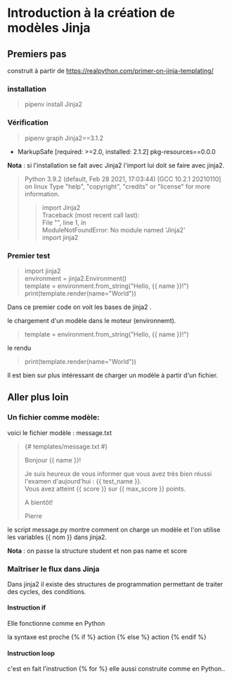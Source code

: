 # Introduction à la création de modèles Jinja

## Premiers pas
construit à partir de https://realpython.com/primer-on-jinja-templating/
### installation
> pipenv install Jinja2

### Vérification
> pipenv graph
Jinja2==3.1.2
  - MarkupSafe [required: >=2.0, installed: 2.1.2]
pkg-resources==0.0.0

**Nota** : si l'installation se fait avec Jinja2 l'import lui doit se faire avec jinja2.

> Python 3.9.2 (default, Feb 28 2021, 17:03:44)
[GCC 10.2.1 20210110] on linux
Type "help", "copyright", "credits" or "license" for more information.
>> import Jinja2   
Traceback (most recent call last):   
  File "<stdin>", line 1, in <module>    
ModuleNotFoundError: No module named 'Jinja2'   
>> import jinja2

### Premier test

>import jinja2  
environment = jinja2.Environment()  
template = environment.from_string("Hello, {{ name }}!")  
print(template.render(name="World"))


Dans ce premier code on voit les bases de jinja2 .

le chargement d'un modèle dans le moteur (environnemt).

> template = environment.from_string("Hello, {{ name }}!")

le rendu

> print(template.render(name="World"))


Il est bien sur plus intéressant de charger un modèle à partir d'un fichier.

## Aller plus loin

### Un fichier comme modèle:
 voici le fichier modèle : message.txt

 > {# templates/message.txt #}
>
> Bonjour {{ name }}!
>
>  Je suis heureux de vous informer que vous avez très bien réussi l'examen d'aujourd'hui : {{ test_name }}.   
 Vous avez atteint {{ score }} sur {{ max_score }} points.
>
>  A bientôt!
>     
 >Pierre


le script message.py montre comment on charge un modèle et l'on utilise les variables {{ nom }} dans jinja2.

**Nota** : on passe la structure student et non pas name et score


### Maîtriser le flux dans Jinja

Dans jinja2 il existe des structures de programmation permettant de traiter des cycles, des conditions.

#### Instruction if

Elle fonctionne comme en Python

la syntaxe est proche
{% if %}
   action
{% else %}
   action
{% endif %}

#### Instruction loop

c'est en fait l'instruction {% for %} elle aussi construite comme en Python..
